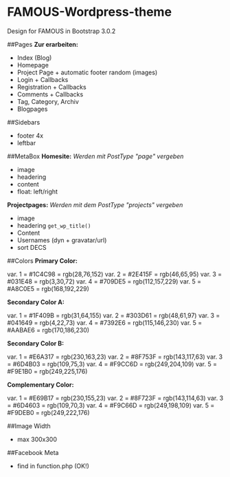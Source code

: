 FAMOUS-Wordpress-theme
======================

Design for FAMOUS in Bootstrap 3.0.2

##Pages
**Zur erarbeiten:**
- Index (Blog)
- Homepage
- Project Page + automatic footer random (images)
- Login + Callbacks
- Registration + Callbacks
- Comments + Callbacks
- Tag, Category, Archiv
- Blogpages

##Sidebars
- footer 4x
- leftbar

##MetaBox
**Homesite:**
_Werden mit PostType "page" vergeben_
- image
- headering
- content
- float: left/right

**Projectpages:**
_Werden mit dem PostType "projects" vergeben_
- image
- headering <code>get_wp_title()</code>
- Content
- Usernames (dyn + gravatar/url)
- sort DECS

##Colors
**Primary Color:**

   var. 1 = #1C4C98 = rgb(28,76,152)
   var. 2 = #2E415F = rgb(46,65,95)
   var. 3 = #031E48 = rgb(3,30,72)
   var. 4 = #709DE5 = rgb(112,157,229)
   var. 5 = #A8C0E5 = rgb(168,192,229)

**Secondary Color A:**

   var. 1 = #1F409B = rgb(31,64,155)
   var. 2 = #303D61 = rgb(48,61,97)
   var. 3 = #041649 = rgb(4,22,73)
   var. 4 = #7392E6 = rgb(115,146,230)
   var. 5 = #AABAE6 = rgb(170,186,230)

**Secondary Color B:**

   var. 1 = #E6A317 = rgb(230,163,23)
   var. 2 = #8F753F = rgb(143,117,63)
   var. 3 = #6D4B03 = rgb(109,75,3)
   var. 4 = #F9CC6D = rgb(249,204,109)
   var. 5 = #F9E1B0 = rgb(249,225,176)

**Complementary Color:**

   var. 1 = #E69B17 = rgb(230,155,23)
   var. 2 = #8F723F = rgb(143,114,63)
   var. 3 = #6D4603 = rgb(109,70,3)
   var. 4 = #F9C66D = rgb(249,198,109)
   var. 5 = #F9DEB0 = rgb(249,222,176)

##Image Width
- max 300x300

##Facebook Meta 
- find in function.php (OK!)
